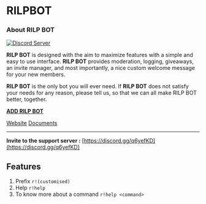 # RILPBOT

### About **RILP BOT**
[![Discord Server](https://discordapp.com/api/guilds/655748043076796426/embed.png)](https://discord.gg/q6yefKD)

**RILP BOT** is designed with the aim to maximize features with a simple and easy to use interface. **RILP BOT** provides moderation, logging, giveaways, an invite manager, and most importantly, a nice custom welcome message for your new members.

**RILP BOT** is the only bot you will ever need. If **RILP BOT** does not satisfy your needs for any reason, please tell us, so that we can all make RILP BOT better, together.

**[ADD RILP BOT](https://discord.com/oauth2/authorize?client_id=718501137484873748&permissions=1036348662&scope=bot)**

[Website](https://rilp-bot4.webnode.com/)
[Documents](https://rilp-bot4.webnode.com/docs/)

___
**Invite to the support server :**
[https://discord.gg/q6yefKD](https://discord.gg/q6yefKD)

## Features
1. Prefix
`r!(customised)`
2. Help
`r!help`
3. To know more about a command
`r!help <command>`


